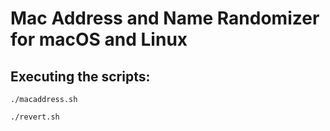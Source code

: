 # Mac Address and Name Randomizer for macOS and Linux

## Executing the scripts:

```
./macaddress.sh

./revert.sh
```

